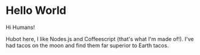 # Hello World

Hi Humans!

Hubot here, I like Nodes.js and Coffeescript (that's what I'm made of!).
I've had tacos on the moon and find them far superior to Earth tacos.
